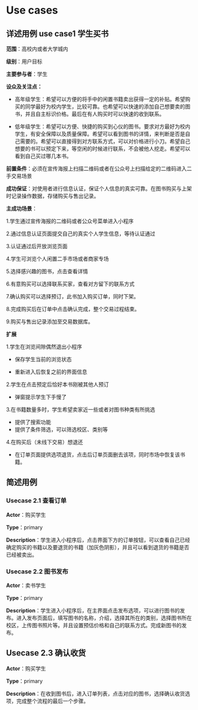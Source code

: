 # Use cases

## 详述用例 use case1 学生买书
**范围**：高校内或者大学城内

**级别**：用户目标

**主要参与者**：学生

**设众及关注点：**

- 高年级学生：希望可以方便的将手中的闲置书籍卖出获得一定的补贴。希望购买的同学最好为校内学生，比较可靠。也希望可以快速的添加自己想要卖的图书，并且自主标识价格。最后在有人购买时可以快速的收到联系。

- 低年级学生：希望可以方便、快捷的购买到心仪的图书。要求对方最好为校内学生，有安全保障以及质量保障。希望可以看到图书的详情，来判断是否是自己需要的。希望可以直接得到对方联系方式，可以对价格进行小刀。希望自己想要的书可以预定下来，等空闲的时候进行联系，不会被他人挖走。希望可以看到自己买过哪几本书。

**前置条件**：必须在宣传海报上扫描二维码或者在公众号上扫描给定的二维码进入二手交易场景

**成功保证**：对使用者进行信息认证，保证个人信息的真实可靠。在图书购买与上架时记录操作数据，存储购买与售出记录。

**主成功场景**：

1.学生通过宣传海报的二维码或者公众号菜单进入小程序

2.通过信息认证页面提交自己的真实个人学生信息，等待认证通过

3.认证通过后开放浏览页面

4.学生可浏览个人闲置二手市场或者商家专场

5.选择感兴趣的图书，点击查看详情

6.有意购买可以选择联系买家，查看对方留下的联系方式

7.确认购买可以选择预订，此书加入购买订单，同时下架。

8.完成购买后在订单中点击确认完成，整个交易过程结束。

9.购买与售出记录添加至交易数据库。

**扩展**

1.学生在浏览间隙偶然退出小程序

* 保存学生当前的浏览状态

* 重新进入后恢复之前的界面信息

2.学生在点击预定后恰好本书刚被其他人预订
* 弹窗提示学生下手慢了

3.在书籍数量多时，学生希望卖家近一些或者对图书种类有所挑选
* 提供了搜索功能
* 提供了条件筛选，可以筛选校区、类别等

4.在购买后（未线下交易）想退还
* 在订单页面提供选项退货，点击后订单页面删去该项，同时市场中恢复该书籍。

## 简述用例
### Usecase 2.1 查看订单

**Actor**：购买学生

**Type**：primary

**Description**：学生进入小程序后，点击界面下方的订单按钮，可以查看自己已经确定购买的书籍以及要退货的书籍（加灰色阴影），并且可以看到退货的书籍是否已经被卖出。

### Usecase 2.2 图书发布

**Actor**：卖书学生

**Type**：primary

**Description**：学生进入小程序后，在主界面点击发布选项，可以进行图书的发布。进入发布页面后，填写图书的名称，介绍，选择其所在的类别，选择图书所在校区，上传图书照片等。并且设置预估价格和自己的联系方式。完成新图书的发布。

## Usecase 2.3 确认收货

**Actor**：购买学生

**Type**：primary

**Description**：在收到图书后，进入订单列表，点击对应的图书，选择确认收货选项，完成整个流程的最后一个步骤。



